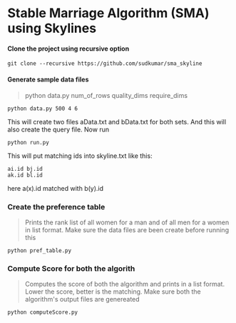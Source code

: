# Stable Marriage Algorithm (SMA) using Skylines

#### Clone the project using recursive option
  
	git clone --recursive https://github.com/sudkumar/sma_skyline

#### Generate sample data files

> python data.py num\_of\_rows quality\_dims require\_dims

	python data.py 500 4 6

This will create two files aData.txt and bData.txt for both sets. And this will also create the query file. Now run

	python run.py

This will put matching ids into skyline.txt like this:

	ai.id bj.id
	ak.id bl.id

here a(x).id matched with b(y).id  

### Create the preference table

> Prints the rank list of all women for a man and of all men for a women in list format. Make sure the data files are been create before running this

    python pref_table.py



### Compute Score for both the algorith

> Computes the score of both the algorithm and prints in a list format. Lower the score, better is the matching. Make sure both the algorithm's output files are genereated

    python computeScore.py